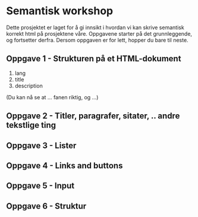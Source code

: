 # Semantisk workshop

Dette prosjektet er laget for å gi innsikt i hvordan vi kan skrive semantisk korrekt html på prosjektene våre.
Oppgavene starter på det grunnleggende, og fortsetter derfra. Dersom oppgaven er for lett, hopper du bare til neste.

## Oppgave 1 - Strukturen på et HTML-dokument

1. lang
2. title
3. description

(Du kan nå se at ... fanen riktig, og ...)

## Oppgave 2 - Titler, paragrafer, sitater, .. andre tekstlige ting

## Oppgave 3 - Lister

## Oppgave 4 - Links and buttons

## Oppgave 5 - Input

## Oppgave 6 - Struktur

